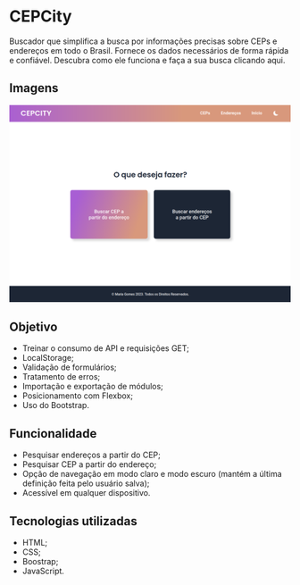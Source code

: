 # CEPCity

Buscador que simplifica a busca por informações precisas sobre CEPs e endereços em todo o Brasil. Fornece os dados necessários de forma rápida e confiável. Descubra como ele funciona e faça a sua busca clicando aqui. 

## Imagens
![Tela inicial do buscador](./img/inicio-modo-light.png)

## Objetivo

- Treinar o consumo de API e requisições GET;
- LocalStorage;
- Validação de formulários;
- Tratamento de erros;
- Importação e exportação de módulos;
- Posicionamento com Flexbox;
- Uso do Bootstrap.

## Funcionalidade

- Pesquisar endereços a partir do CEP;
- Pesquisar CEP a partir do endereço;
- Opção de navegação em modo claro e modo escuro (mantém a última definição feita pelo usuário salva);
- Acessível em qualquer dispositivo.

## Tecnologias utilizadas
* HTML;
* CSS;
* Boostrap;
* JavaScript.
